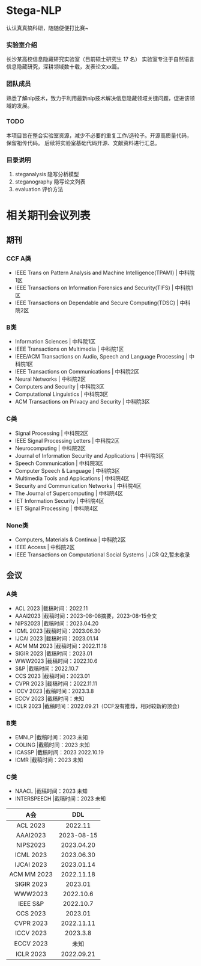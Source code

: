 # Stega-NLP

认认真真搞科研，随随便便打比赛~

### 实验室介绍
长沙某高校信息隐藏研究实验室（目前硕士研究生 17 名）
实验室专注于自然语言信息隐藏研究，深耕领域数十载，发表论文xx篇。

### 团队成员
熟悉了解nlp技术，致力于利用最新nlp技术解决信息隐藏领域关键问题，促进该领域的发展。

### TODO
本项目旨在整合实验室资源，减少不必要的重复工作/造轮子。开源高质量代码，保留祖传代码。
后续将实验室基础代码开源、文献资料进行汇总。

### 目录说明

1. steganalysis 隐写分析模型
2. steganography 隐写论文列表
3. evaluation 评价方法

# 相关期刊会议列表
## 期刊
### CCF A类
- IEEE Trans on Pattern Analysis and Machine Intelligence(TPAMI) | 中科院1区
- IEEE Transactions on Information Forensics and Security(TIFS) | 中科院1区
- IEEE Transactions on Dependable and Secure Computing(TDSC) | 中科院2区

### B类
- Information Sciences | 中科院1区
- IEEE Transactions on Multimedia | 中科院1区
- IEEE/ACM Transactions on Audio, Speech and Language Processing | 中科院1区
- IEEE Transactions on Communications | 中科院2区
- Neural Networks | 中科院2区
- Computers and Security | 中科院3区
- Computational Linguistics | 中科院3区
- ACM Transactions on Privacy and Security | 中科院3区

### C类
- Signal Processing | 中科院2区
- IEEE Signal Processing Letters | 中科院2区
- Neurocomputing | 中科院2区
- Journal of Information Security and Applications | 中科院3区
- Speech Communication | 中科院3区
- Computer Speech & Language | 中科院3区
- Multimedia Tools and Applications | 中科院4区
- Security and Communication Networks | 中科院4区
- The Journal of Supercomputing | 中科院4区
- IET Information Security | 中科院4区
- IET Signal Processing | 中科院4区

### None类
- Computers, Materials & Continua | 中科院2区
- IEEE Access | 中科院2区
- IEEE Transactions on Computational Social Systems	| JCR Q2,暂未收录

## 会议
### A类
- ACL 2023 |截稿时间：2022.11
- AAAI2023	|截稿时间：2023-08-08摘要，2023-08-15全文
- NIPS2023	|截稿时间：2023.04.20
- ICML 2023	|截稿时间：2023.06.30
- IJCAI 2023	|截稿时间：2023.01.14
- ACM MM 2023	|截稿时间：2022.11.18
- SIGIR 2023	|截稿时间：2023.01
- WWW2023	|截稿时间：2022.10.6
- S&P	|截稿时间：2022.10.7
- CCS 2023	|截稿时间：2023.01
- CVPR 2023	|截稿时间：2022.11.11
- ICCV 2023	|截稿时间：2023.3.8
- ECCV 2023	|截稿时间：未知
- ICLR 2023	|截稿时间：2022.09.21（CCF没有推荐，相对较新的顶会）


### B类
- EMNLP |截稿时间：2023	未知
- COLING |截稿时间：2023	未知
- ICASSP |截稿时间：2023	2022.10.19
- ICMR |截稿时间：2023	未知

### C类
- NAACL |截稿时间：2023	未知
- INTERSPEECH |截稿时间：2023	未知

|  A会   |  DDL  |
| :----: | :----: |
| ACL 2023|	2022.11 |
| AAAI2023|	2023-08-15 |
| NIPS2023|	2023.04.20 |
| ICML 2023|	2023.06.30 |
| IJCAI 2023|	2023.01.14 |
| ACM MM 2023|	2022.11.18 |
| SIGIR 2023|	2023.01 |
| WWW2023| 2022.10.6 |
| IEEE S&P|	2022.10.7 |
| CCS 2023|	2023.01 |
| CVPR 2023|	2022.11.11 |
| ICCV 2023|	2023.3.8 |
| ECCV 2023|	未知 |
|ICLR 2023	| 2022.09.21	|
